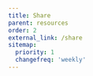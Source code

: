 ```yaml
---
title: Share
parent: resources
order: 2
external_link: /share
sitemap:
  priority: 1
  changefreq: 'weekly'
---
```

